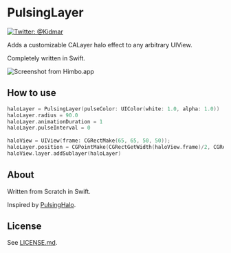 # PulsingLayer

[![Twitter: @Kidmar](https://img.shields.io/badge/contact-@Kidmar-blue.svg?style=flat)](https://twitter.com/Kidmar)

Adds a customizable CALayer halo effect to any arbitrary UIView.

Completely written in Swift.

![Screenshot from Himbo.app](http://a5.mzstatic.com/us/r30/Purple3/v4/70/53/b0/7053b0f0-12e1-db68-cd26-8dfbfd75a587/screen696x696.jpeg)

## How to use

```swift
haloLayer = PulsingLayer(pulseColor: UIColor(white: 1.0, alpha: 1.0))
haloLayer.radius = 90.0
haloLayer.animationDuration = 1
haloLayer.pulseInterval = 0
        
haloView = UIView(frame: CGRectMake(65, 65, 50, 50));
haloLayer.position = CGPointMake(CGRectGetWidth(haloView.frame)/2, CGRectGetHeight(haloView.frame)/2)
haloView.layer.addSublayer(haloLayer)
```

## About

Written from Scratch in Swift.

Inspired by [PulsingHalo](https://github.com/shu223/PulsingHalo).

## License

See [LICENSE.md](LICENSE.md).
